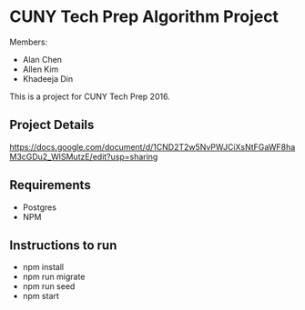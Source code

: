 # CUNY Tech Prep Algorithm Project
Members:
- Alan Chen
- Allen Kim
- Khadeeja Din

This is a project for CUNY Tech Prep 2016.

## Project Details
https://docs.google.com/document/d/1CND2T2w5NvPWJCiXsNtFGaWF8haM3cGDu2_WlSMutzE/edit?usp=sharing


## Requirements
- Postgres
- NPM

## Instructions to run
- npm install
- npm run migrate
- npm run seed
- npm start

